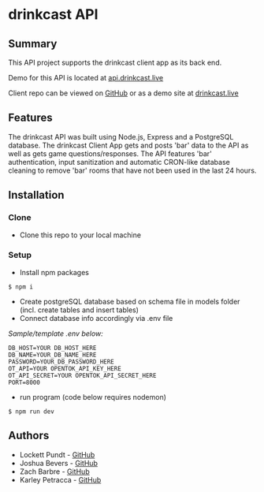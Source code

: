 # drinkcast API

## Summary
This API project supports the drinkcast client app as its back end.

Demo for this API is located at [api.drinkcast.live](https://api.drinkcast.live)

Client repo can be viewed on
[GitHub](https://github.com/karleypetracca/drinkcast-api) or as a demo site at
[drinkcast.live](https://www.drinkcast.live)


## Features

The drinkcast API was built using Node.js, Express and a PostgreSQL database. The drinkcast
Client App gets and posts 'bar' data to the API as well as gets game
questions/responses. The API features 'bar' authentication, input sanitization and automatic
CRON-like database cleaning to remove 'bar' rooms that have not been used in the last
24 hours.


## Installation

### Clone

- Clone this repo to your local machine

### Setup

- Install npm packages

```
$ npm i
```

- Create postgreSQL database based on schema file in models folder (incl. create
  tables and insert tables)
- Connect database info accordingly via .env file

_Sample/template .env below:_

```
DB_HOST=YOUR DB_HOST_HERE
DB_NAME=YOUR_DB_NAME_HERE
PASSWORD=YOUR_DB_PASSWORD_HERE
OT_API=YOUR OPENTOK_API_KEY_HERE
OT_API_SECRET=YOUR OPENTOK_API_SECRET_HERE
PORT=8000
```

- run program (code below requires nodemon)

```
$ npm run dev
```


## Authors

- Lockett Pundt - [GitHub](https://github.com/LockettPundt)
- Joshua Bevers - [GitHub](https://github.com/JoshuaBevers)
- Zach Barbre - [GitHub](https://github.com/ZachBarbre)
- Karley Petracca - [GitHub](https://github.com/karleypetracca)